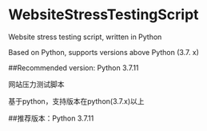 # WebsiteStressTestingScript

Website stress testing script, written in Python

Based on Python, supports versions above Python (3.7. x)

##Recommended version: Python 3.7.11

网站压力测试脚本

基于python，支持版本在python(3.7.x)以上

##推荐版本：Python 3.7.11
